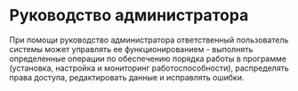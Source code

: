 # Руководство администратора

При помощи руководство администратора ответственный пользователь системы может управлять ее функционированием - выполнять определенные операции по обеспечению порядка работы в программе (установка, настройка и мониторинг работоспособности), распределять права доступа, редактировать данные и исправлять ошибки.
